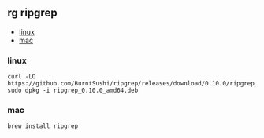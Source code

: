 ## rg ripgrep

<!-- vim-markdown-toc GFM -->

* [linux](#linux)
* [mac](#mac)

<!-- vim-markdown-toc -->

### linux
```
curl -LO https://github.com/BurntSushi/ripgrep/releases/download/0.10.0/ripgrep_0.10.0_amd64.deb
sudo dpkg -i ripgrep_0.10.0_amd64.deb
```

### mac
    
```
brew install ripgrep
```

